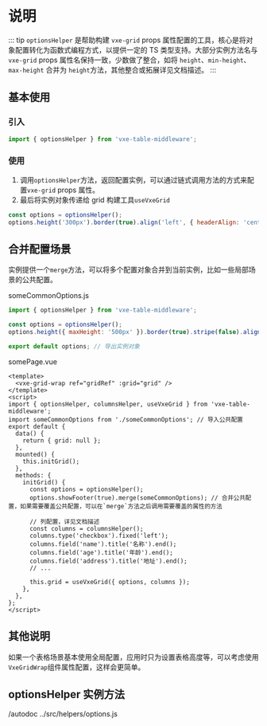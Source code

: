 # 说明

::: tip
`optionsHelper` 是帮助构建 `vxe-grid` props 属性配置的工具，核心是将对象配置转化为函数式编程方式，以提供一定的 TS 类型支持。大部分实例方法名与`vxe-grid` props 属性名保持一致，少数做了整合，如将 `height`、`min-height`、`max-height` 合并为 `height`方法，其他整合或拓展详见文档描述。
:::

## 基本使用

### 引入

```js
import { optionsHelper } from 'vxe-table-middleware';
```

### 使用

1. 调用`optionsHelper`方法，返回配置实例，可以通过链式调用方法的方式来配置`vxe-grid` props 属性。
2. 最后将实例对象传递给 grid 构建工具`useVxeGrid`

```js
const options = optionsHelper();
options.height('300px').border(true).align('left', { headerAlign: 'center' });
```

## 合并配置场景

实例提供一个`merge`方法，可以将多个配置对象合并到当前实例，比如一些局部场景的公共配置。

someCommonOptions.js

```js
import { optionsHelper } from 'vxe-table-middleware';

const options = optionsHelper();
options.height({ maxHeight: '500px' }).border(true).stripe(false).align('center');

export default options; // 导出实例对象
```

somePage.vue

```vue {6,17}
<template>
  <vxe-grid-wrap ref="gridRef" :grid="grid" />
</template>
<script>
import { optionsHelper, columnsHelper, useVxeGrid } from 'vxe-table-middleware';
import someCommonOptions from './someCommonOptions'; // 导入公共配置
export default {
  data() {
    return { grid: null };
  },
  mounted() {
    this.initGrid();
  },
  methods: {
    initGrid() {
      const options = optionsHelper();
      options.showFooter(true).merge(someCommonOptions); // 合并公共配置，如果需要覆盖公共配置，可以在`merge`方法之后调用需要覆盖的属性的方法

      // 列配置，详见文档描述
      const columns = columnsHelper();
      columns.type('checkbox').fixed('left');
      columns.field('name').title('名称').end();
      columns.field('age').title('年龄').end();
      columns.field('address').title('地址').end();
      // ...

      this.grid = useVxeGrid({ options, columns });
    },
  },
};
</script>
```

## 其他说明

如果一个表格场景基本使用全局配置，应用时只为设置表格高度等，可以考虑使用`VxeGridWrap`组件属性配置，这样会更简单。

## optionsHelper 实例方法

/autodoc ../src/helpers/options.js

